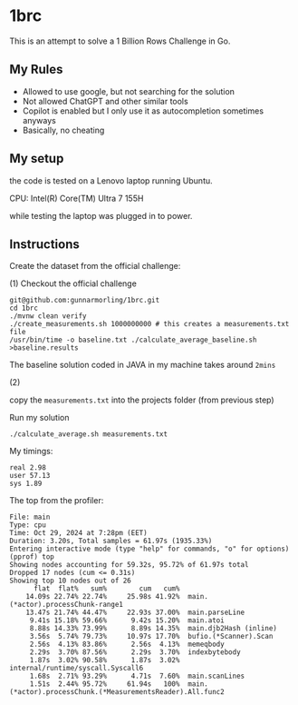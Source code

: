 # 1brc

This is an attempt to solve a 1 Billion Rows Challenge in Go.


## My Rules

- Allowed to use google, but not searching for the solution
- Not allowed ChatGPT and other similar tools
- Copilot is enabled but I only use it as autocompletion sometimes anyways
- Basically, no cheating

## My setup

the code is tested on a Lenovo laptop running Ubuntu.

CPU: Intel(R) Core(TM) Ultra 7 155H


while testing the laptop was plugged in to power.


## Instructions

Create the dataset from the official challenge:

(1)
Checkout the official challenge

```
git@github.com:gunnarmorling/1brc.git
cd 1brc
./mvnw clean verify
./create_measurements.sh 1000000000 # this creates a measurements.txt file
/usr/bin/time -o baseline.txt ./calculate_average_baseline.sh >baseline.results
```

The baseline solution coded in JAVA in my machine takes around `2mins`

(2)

copy the `measurements.txt` into the projects folder (from previous step)

Run my solution

```
./calculate_average.sh measurements.txt
```

My timings:

```
real 2.98
user 57.13
sys 1.89
```

The top from the profiler:

```
File: main
Type: cpu
Time: Oct 29, 2024 at 7:28pm (EET)
Duration: 3.20s, Total samples = 61.97s (1935.33%)
Entering interactive mode (type "help" for commands, "o" for options)
(pprof) top
Showing nodes accounting for 59.32s, 95.72% of 61.97s total
Dropped 17 nodes (cum <= 0.31s)
Showing top 10 nodes out of 26
      flat  flat%   sum%        cum   cum%
    14.09s 22.74% 22.74%     25.98s 41.92%  main.(*actor).processChunk-range1
    13.47s 21.74% 44.47%     22.93s 37.00%  main.parseLine
     9.41s 15.18% 59.66%      9.42s 15.20%  main.atoi
     8.88s 14.33% 73.99%      8.89s 14.35%  main.djb2Hash (inline)
     3.56s  5.74% 79.73%     10.97s 17.70%  bufio.(*Scanner).Scan
     2.56s  4.13% 83.86%      2.56s  4.13%  memeqbody
     2.29s  3.70% 87.56%      2.29s  3.70%  indexbytebody
     1.87s  3.02% 90.58%      1.87s  3.02%  internal/runtime/syscall.Syscall6
     1.68s  2.71% 93.29%      4.71s  7.60%  main.scanLines
     1.51s  2.44% 95.72%     61.94s   100%  main.(*actor).processChunk.(*MeasurementsReader).All.func2
```
